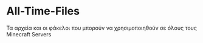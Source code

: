 # All-Time-Files
Τα αρχεία και οι φάκελοι που μπορούν να χρησιμοποιηθούν σε όλους τους Minecraft Servers

